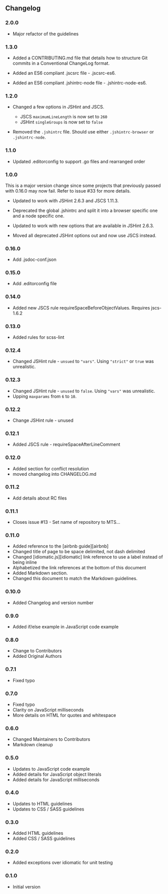 ## Changelog
### 2.0.0
  - Major refactor of the guidelines

### 1.3.0
  - Added a CONTRIBUTING.md file that details how to structure Git commits in a
    Conventional ChangeLog format.

  - Added an ES6 compliant .jscsrc file - .jscsrc-es6.

  - Added an ES6 compliant .jshintrc-node file - .jshintrc-node-es6.

### 1.2.0
  - Changed a few options in JSHint and JSCS.
    - JSCS `maximumLineLength` is now set to `260`
    - JSHint `singleGroups` is now set to `false`

  - Removed the `.jshintrc` file.  Should use either `.jshintrc-browser` or
    `.jshintrc-node`.

### 1.1.0
  - Updated .editorconfig to support .go files and rearranged order

### 1.0.0
This is a major version change since some projects that previously passed with
0.16.0 may now fail.  Refer to issue #33 for more details.

  - Updated to work with JSHint 2.6.3 and JSCS 1.11.3.

  - Deprecated the global .jshintrc and split it into a browser specific one and
    a node specific one.

  - Updated to work with new options that are available in JSHint 2.6.3.

  - Moved all deprecated JSHint options out and now use JSCS instead.

### 0.16.0
  - Add .jsdoc-conf.json

### 0.15.0
  - Add .editorconfig file

### 0.14.0
  - Added new JSCS rule requireSpaceBeforeObjectValues.  Requires jscs-1.6.2

### 0.13.0
  - Added rules for scss-lint

### 0.12.4
  - Changed JSHint rule - `unsued` to `"vars"`.  Using `"strict"` or `true` was
    unrealistic.

### 0.12.3
  - Changed JSHint rule - `unused` to `false`.  Using `"vars"` was unrealistic.
  - Upping `maxparams` from `6` to `10`.

### 0.12.2
  - Change JSHint rule - unused

### 0.12.1
  - Added JSCS rule - requireSpaceAfterLineComment

### 0.12.0
  - Added section for conflict resolution
  - moved changelog into CHANGELOG.md

### 0.11.2
  - Add details about RC files

### 0.11.1
  - Closes issue #13 - Set name of repository to MTS...

### 0.11.0
  - Added reference to the [airbnb guide][airbnb]
  - Changed title of page to be space delimited, not dash delimited
  - Changed [idiomatic.js][idiomatic] link reference to use a label instead of
    being inline
  - Alphabetized the link references at the bottom of this document
  - Added Markdown section.
  - Changed this document to match the Markdown guidelines.

### 0.10.0
  - Added Changelog and version number

### 0.9.0
  - Added if/else example in JavaScript code example

### 0.8.0
  - Change to Contributors
  - Added Original Authors

### 0.7.1
  - Fixed typo

### 0.7.0
  - Fixed typo
  - Clarity on JavaScript milliseconds
  - More details on HTML for quotes and whitespace

### 0.6.0
  - Changed Maintainers to Contributors
  - Markdown cleanup

### 0.5.0
  - Updates to JavaScript code example
  - Added details for JavaScript object literals
  - Added details for JavaScript milliseconds

### 0.4.0
  - Updates to HTML guidelines
  - Updates to CSS / SASS guidelines

### 0.3.0
  - Added HTML guidelines
  - Added CSS / SASS guidelines

### 0.2.0
  - Added exceptions over idiomatic for unit testing

### 0.1.0
  - Initial version
